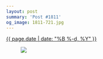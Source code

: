 ```yaml
---
layout: post
summary: 'Post #1811'
og_image: 1811-721.jpg
---
```


<div class="post">
 <time>
  <a href="/1811">
   {{ page.date | date: "%B %-d, %Y" }}
  </a>
 </time>
 <a href="/1811">
  <figure data-taken="10/7/2023">
   <img sizes="(min-width: 700px) 50vw, calc(100vw - 2rem)" src="{{ site.assets_url }}/1811-361.jpg" srcset="{{ site.assets_url }}/1811-180.jpg 180w, {{ site.assets_url }}/1811-361.jpg 361w, {{ site.assets_url }}/1811-541.jpg 541w, {{ site.assets_url }}/1811-721.jpg 721w"/>
  </figure>
 </a>
</div>
